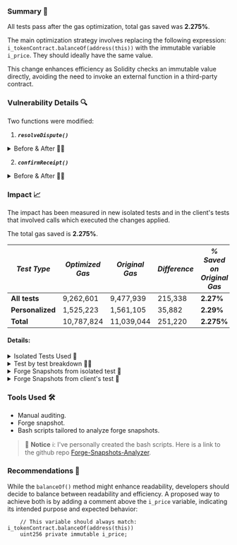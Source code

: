 ### Summary 📌

All tests pass after the gas optimization, total gas saved was **2.275%**.

The main optimization strategy involves replacing the following expression:
`i_tokenContract.balanceOf(address(this))`
with the immutable variable `i_price`. They should ideally have the same value.

This change enhances efficiency as Solidity checks an immutable value directly, avoiding the need to invoke an external function in a third-party contract.

### Vulnerability Details 🔍

Two functions were modified:

1. _**`resolveDispute()`**_

<details> <summary> Before & After 🌃🌇 </summary>

#### Before

```
   function resolveDispute(uint256 buyerAward) external onlyArbiter nonReentrant inState(State.Disputed) {
       uint256 tokenBalance = i_tokenContract.balanceOf(address(this));
       uint256 totalFee = buyerAward + i_arbiterFee;
       if (totalFee > tokenBalance) {
           revert Escrow__TotalFeeExceedsBalance(tokenBalance, totalFee);
       }
       _;
       // ... (unchanged code)
       tokenBalance = i_tokenContract.balanceOf(address(this));
       if (tokenBalance > 0) {
           i_tokenContract.safeTransfer(i_seller, tokenBalance);
       }
   }
```

#### After

```
function resolveDispute(uint256 buyerAward) external onlyArbiter nonReentrant inState(State.Disputed) {
    // Here!🟢 notice tokenBalance not set neither declared here anymore
    uint256 totalFee = buyerAward + i_arbiterFee;
    if (totalFee > i_price) {
        revert Escrow__TotalFeeExceedsBalance(i_price, totalFee);
    }
    _;
    // ... (unchanged code)
    // tokenBalance set here!! 🟢
    uint256 tokenBalance = i_tokenContract.balanceOf(address(this));
    if (tokenBalance > 0) {
        i_tokenContract.safeTransfer(i_seller, tokenBalance);
    }
}
```

</details>

2. _**`confirmReceipt()`**_

<details> <summary> Before & After 🌃🌇 </summary>

At **_`line 98`_**.

#### Before

```
   i_tokenContract.safeTransfer(i_seller, i_tokenContract.balanceOf(address(this)));
```

#### After

```
   i_tokenContract.safeTransfer(i_seller, i_price);
```

</details>

### Impact 📈

The impact has been measured in new isolated tests and in the client's tests that involved calls which executed the changes applied.

The total gas saved is **2.275%**.

| _Test Type_      | _Optimized Gas_ | _Original Gas_ | _Difference_ | _% Saved on Original Gas_ |
| ---------------- | --------------- | -------------- | ------------ | ------------------------- |
| **All tests**    | 9,262,601       | 9,477,939      | 215,338      | **2.27%**                 |
| **Personalized** | 1,525,223       | 1,561,105      | 35,882       | **2.29%**                 |
| **Total**        | 10,787,824      | 11,039,044     | 251,220      | **2.275%**                |

#### Details:

<details> <summary> Isolated Tests Used 🧪 </summary>

_**`Tests`**_

This test focuses on the `resolveDispute()` execution costs:

```
function testResolveDisputeGasConsumption(uint256 callLotsOfTimes) public escrowDeployed {
    vm.prank(BUYER);
    escrow.initiateDispute();
    vm.prank(ARBITER);
    escrow.resolveDispute(buyerAward);
}
```

And this one focuses on the `confirmReceipt()`'s ones:

```
function testConfirmReceiptGasConsumption(uint256 callLotsOfTimes) public escrowDeployed {
    vm.prank(BUYER);
    escrow.confirmReceipt();
}
```

The tests were executed with 256 fuzz runs.

| Function Name      | Percentage Saved |
| ------------------ | ---------------- |
| `confirmReceipt()` | 2.34%            |
| `resolveDispute()` | 2.25%            |

 </details>

 <details> <summary> Test by test breakdown 🧑‍🔬 </summary>

These are all the tests used in the analysis.

> 🚧 **Notice** ⚠️: Some tests that involved checking for reverts have been excluded from the analysis. This is because they didn't execute the optimized code, thus its gas consumption won't be affected by the changes.

| _Test Name_                                | _Optimized Gas_ | _Original Gas_ | _Gas Saved_ |
| ------------------------------------------ | --------------- | -------------- | ----------- |
| testConfirmReceiptGasConsumption           | 746,542         | 764,468        | 17,926      |
| testResolveDisputeGasConsumption           | 778,681         | 796,637        | 17,956      |
| testResolveDisputeChangesState             | 779,946         | 797,902        | 17,956      |
| testCanOnlyResolveInDisputedState          | 756,577         | 774,521        | 17,944      |
| testConfirmReceiptEmitsEvent               | 747,825         | 765,751        | 17,926      |
| testResolveDisputeWithBuyerAward           | 830,930         | 848,886        | 17,956      |
| testStateChangesOnConfirmedReceipt         | 747,763         | 765,689        | 17,926      |
| testResolveDisputeZeroArbiterFeeTransfer   | 760,144         | 778,100        | 17,956      |
| testResolveDisputeTransfersTokens          | 830,506         | 848,462        | 17,956      |
| testTransfersTokenOutOfContract            | 748,383         | 766,309        | 17,926      |
| testCanOnlyInitiateDisputeInConfirmedState | 748,501         | 766,427        | 17,926      |
| testResolveDisputeZeroBuyerTransfer        | 783,852         | 801,808        | 17,956      |
| testResolveDisputeZeroSellerTransfer       | 784,268         | 802,225        | 17,957      |
| testResolveDisputeFeeExceedsBalance        | 743,906         | 761,859        | 17,953      |
| **TOTAL**                                  | 10,787,824      | 11,039,044     | 251,220     |

Total saved percentage => **2.275%**.

> 📘 **Notice** ℹ️: The percentage has been calculated with these numbers from the TOTAL:
>
> (251,220 / 11,039,044) \* 100
>
> They mean:
>
> (totalGasSaved / originalGasCost) \* 100

 </details>

 <details> <summary> Forge Snapshots from isolated test 📸 </summary>

_**`Original`**_

```
    EscrowTestGas:testConfirmReceiptGasConsumption(uint256) (runs: 256, μ: 764468, ~: 764468)
    EscrowTestGas:testResolveDisputeGasConsumption(uint256) (runs: 256, μ: 796637, ~: 796637)
```

_**`Optimized`**_

```
    EscrowTestGas:testConfirmReceiptGasConsumption(uint256) (runs: 256, μ: 746542, ~: 746542)
    EscrowTestGas:testResolveDisputeGasConsumption(uint256) (runs: 256, μ: 778681, ~: 778681)
```

 </details>

 <details> <summary> Forge Snapshots from client's test 📸 </summary>

_**`Original`**_

```
    EscrowTest:testTransfersTokenOutOfContract() (gas: 748383)
    EscrowTest:testStateChangesOnConfirmedReceipt() (gas: 747763)
    EscrowTest:testConfirmReceiptEmitsEvent() (gas: 747825)
    EscrowTest:testCanOnlyInitiateDisputeInConfirmedState() (gas: 748501)
    EscrowTest:testCanOnlyResolveInDisputedState() (gas: 756577)
    EscrowTest:testResolveDisputeChangesState() (gas: 779946)
    EscrowTest:testResolveDisputeTransfersTokens() (gas: 830506)
    EscrowTest:testResolveDisputeFeeExceedsBalance() (gas: 743906)
    EscrowTest:testResolveDisputeWithBuyerAward() (gas: 830930)
    EscrowTest:testResolveDisputeZeroSellerTransfer() (gas: 784268)
    EscrowTest:testResolveDisputeZeroBuyerTransfer() (gas: 783852)
    EscrowTest:testResolveDisputeZeroArbiterFeeTransfer() (gas: 760144)
```

_**`Optimized`**_

```
    EscrowTest:testTransfersTokenOutOfContract() (gas: 766309)
    EscrowTest:testStateChangesOnConfirmedReceipt() (gas: 765689)
    EscrowTest:testConfirmReceiptEmitsEvent() (gas: 765751)
    EscrowTest:testCanOnlyInitiateDisputeInConfirmedState() (gas: 766427)
    EscrowTest:testCanOnlyResolveInDisputedState() (gas: 774521)
    EscrowTest:testResolveDisputeChangesState() (gas: 797902)
    EscrowTest:testResolveDisputeTransfersTokens() (gas: 848462)
    EscrowTest:testResolveDisputeFeeExceedsBalance() (gas: 761859)
    EscrowTest:testResolveDisputeWithBuyerAward() (gas: 848886)
    EscrowTest:testResolveDisputeZeroSellerTransfer() (gas: 802225)
    EscrowTest:testResolveDisputeZeroBuyerTransfer() (gas: 801808)
    EscrowTest:testResolveDisputeZeroArbiterFeeTransfer() (gas: 778100)
```

</details>

### Tools Used 🛠️

- Manual auditing.
- Forge snapshot.
- Bash scripts tailored to analyze forge snapshots.

> 📘 **Notice** ℹ️: I've personally created the bash scripts. Here is a link to the github repo [Forge-Snapshots-Analyzer](https://github.com/CarlosAlegreUr/Forge-Snapshots-Analyzer).

### Recommendations 🎯

While the `balanceOf()` method might enhance readability, developers should decide to balance between readability and efficiency. A proposed way to achieve both is by adding a comment above the `i_price` variable, indicating its intended purpose and expected behavior:

```
    // This variable should always match: i_tokenContract.balanceOf(address(this))
    uint256 private immutable i_price;
```
